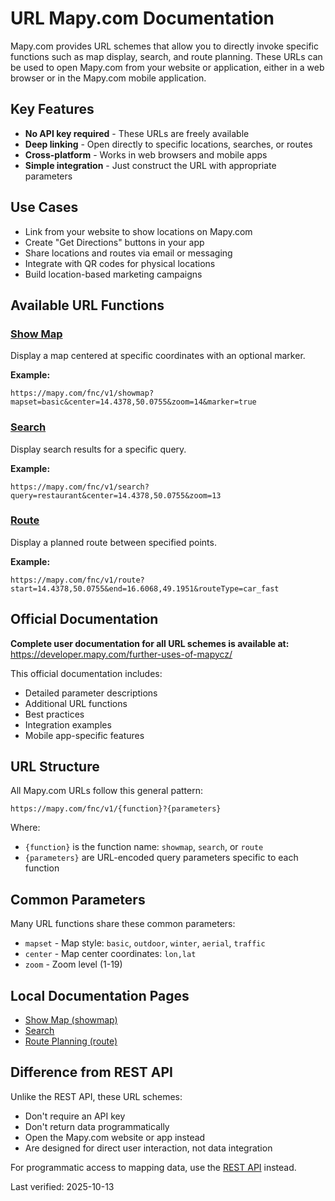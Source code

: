 # URL Mapy.com Documentation

Mapy.com provides URL schemes that allow you to directly invoke specific functions such as map display, search, and route planning. These URLs can be used to open Mapy.com from your website or application, either in a web browser or in the Mapy.com mobile application.

## Key Features

- **No API key required** - These URLs are freely available
- **Deep linking** - Open directly to specific locations, searches, or routes
- **Cross-platform** - Works in web browsers and mobile apps
- **Simple integration** - Just construct the URL with appropriate parameters

## Use Cases

- Link from your website to show locations on Mapy.com
- Create "Get Directions" buttons in your app
- Share locations and routes via email or messaging
- Integrate with QR codes for physical locations
- Build location-based marketing campaigns

## Available URL Functions

### [Show Map](showmap.md)
Display a map centered at specific coordinates with an optional marker.

**Example:**
```
https://mapy.com/fnc/v1/showmap?mapset=basic&center=14.4378,50.0755&zoom=14&marker=true
```

### [Search](search.md)
Display search results for a specific query.

**Example:**
```
https://mapy.com/fnc/v1/search?query=restaurant&center=14.4378,50.0755&zoom=13
```

### [Route](route.md)
Display a planned route between specified points.

**Example:**
```
https://mapy.com/fnc/v1/route?start=14.4378,50.0755&end=16.6068,49.1951&routeType=car_fast
```

## Official Documentation

**Complete user documentation for all URL schemes is available at:**
https://developer.mapy.com/further-uses-of-mapycz/

This official documentation includes:
- Detailed parameter descriptions
- Additional URL functions
- Best practices
- Integration examples
- Mobile app-specific features

## URL Structure

All Mapy.com URLs follow this general pattern:

```
https://mapy.com/fnc/v1/{function}?{parameters}
```

Where:
- `{function}` is the function name: `showmap`, `search`, or `route`
- `{parameters}` are URL-encoded query parameters specific to each function

## Common Parameters

Many URL functions share these common parameters:

- `mapset` - Map style: `basic`, `outdoor`, `winter`, `aerial`, `traffic`
- `center` - Map center coordinates: `lon,lat`
- `zoom` - Zoom level (1-19)

## Local Documentation Pages

- [Show Map (showmap)](showmap.md)
- [Search](search.md)
- [Route Planning (route)](route.md)

## Difference from REST API

Unlike the REST API, these URL schemes:
- Don't require an API key
- Don't return data programmatically
- Open the Mapy.com website or app instead
- Are designed for direct user interaction, not data integration

For programmatic access to mapping data, use the [REST API](../rest-api/README.md) instead.

Last verified: 2025-10-13

